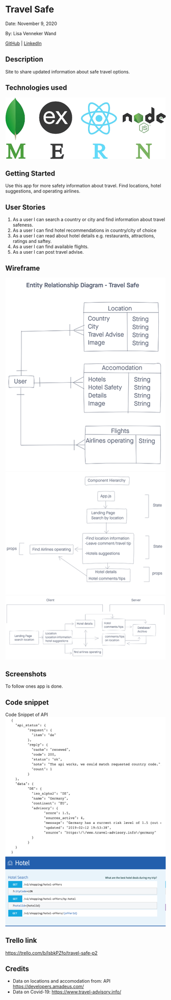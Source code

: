 # Travel Safe

Date: November 9, 2020

By: Lisa Venneker Wand

[GitHub](https://github.com/LisaKVW) |
[LinkedIn](https://www.linkedin.com/in/lisa-venneker-wand-8413ab25/) 

## Description
Site to share updated information about safe travel options. 

## Technologies used
![logos](./img/MERN.png)

## Getting Started
Use this app for more safety information about travel.
Find locations, hotel suggestions, and operating airlines.

## User Stories
1. As a user I can search a country or city and find information about travel safeness.
2. As a user I can find hotel recommendations in country/city of choice
3. As a user I can read about hotel details e.g. restaurants, attractions, ratings and saftey.
4. As a user I can find available flights.
5. As a user I can post travel advise.


## Wireframe
![wireframe](./img/TravelSafeERD.png)
![wireframe](./img/ComponentHierarchy.png)
![wireframe](./img/MERNflow.png)

## Screenshots
To follow ones app is done.

## Code snippet
Code Snippet of API
![code snippet](./img/TravelAdvisoryAPI.png)
![code snippet](./img/AmadeusAPI.png)

## Trello link
https://trello.com/b/lsbkPZfo/travel-safe-p2 

## Credits
- Data on locations and accomodation from: API https://developers.amadeus.com/
- Data on Covid-19: https://www.travel-advisory.info/ 
